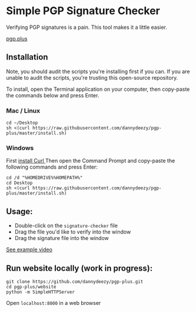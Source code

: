 # Simple PGP Signature Checker
Verifying PGP signatures is a pain. This tool makes it a little easier. 

[pgp.plus](https://pgp.plus)
## Installation
Note, you should audit the scripts you're installing first if you can. If you are unable to audit the scripts, you're trusting this open-source repository.

To install, open the Terminal application on your computer, then copy-paste the commands below and press Enter. 

### Mac / Linux
```
cd ~/Desktop
sh <(curl https://raw.githubusercontent.com/dannydeezy/pgp-plus/master/install.sh)
```

### Windows
First [ install Curl ](https://curl.haxx.se/windows/)
Then open the Command Prompt and copy-paste the following commands and press Enter:
```
cd /d "%HOMEDRIVE%%HOMEPATH%"
cd Desktop
sh <(curl https://raw.githubusercontent.com/dannydeezy/pgp-plus/master/install.sh)
```

## Usage:
- Double-click on the `signature-checker` file
- Drag the file you'd like to verify into the window
- Drag the signature file into the window

[See example video](https://pgp.plus)

## Run website locally (work in progress):
```
git clone https://github.com/dannydeezy/pgp-plus.git
cd pgp-plus/website
python -m SimpleHTTPServer
```
Open `localhost:8000` in a web browser

